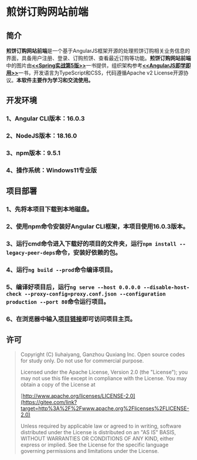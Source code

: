 # 煎饼订购网站前端

## 简介

**煎饼订购网站前端**是一个基于AngularJS框架开源的处理煎饼订购相关业务信息的界面，具备用户注册、登录、订购煎饼、查看最近订购等功能。**煎饼订购网站前端**中的图片由[**<<Spring实战第5版>>**](https://www.manning.com/books/spring-in-action-fifth-edition)一书提供，组织架构参考[**<<AngularJS即学即用>>**](https://www.oreilly.com/library/view/angular-up-and/9781491999820/)一书，开发语言为TypeScript和CSS，代码遵循Apache v2 License开源协议。**本软件主要作为学习和交流使用。**

## 开发环境

### 1、Angular CLI版本：16.0.3
### 2、NodeJS版本：18.16.0
### 3、npm版本：9.5.1
### 4、操作系统：Windows11专业版

## 项目部署

### 1、先将本项目下载到本地磁盘。
### 2、使用npm命令安装好Angular CLI框架，本项目使用16.0.3版本。
### 3、运行cmd命令进入下载好的项目的文件夹，运行`npm install --legacy-peer-deps`命令，安装好依赖的包。
### 4、运行`ng build --prod`命令编译项目。
### 5、编译好项目后，运行`ng serve --host 0.0.0.0 --disable-host-check --proxy-config=proxy.conf.json --configuration production --port 80`命令运行项目。
### 6、在浏览器中输入[项目链接](http://localhost)即可访问项目主页。

## 许可

> Copyright (C) liuhaiyang, Ganzhou Quxiang Inc. Open source codes for study only. Do not use for commercial purpose.
>
> Licensed under the Apache License, Version 2.0 (the "License"); you may not use this file except in compliance with the License. You may obtain a copy of the License at
>
> [http://www.apache.org/licenses/LICENSE-2.0](https://gitee.com/link?target=http%3A%2F%2Fwww.apache.org%2Flicenses%2FLICENSE-2.0)
>
> Unless required by applicable law or agreed to in writing, software distributed under the License is distributed on an "AS IS" BASIS, WITHOUT WARRANTIES OR CONDITIONS OF ANY KIND, either express or implied. See the License for the specific language governing permissions and limitations under the License.
